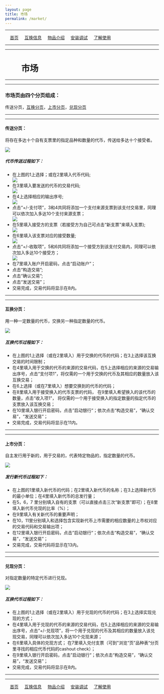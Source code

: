 ```yaml
---
layout: page
title: 市场
permalink: /market/
---
```

---

&#160;&#160;&#160; [首页](https://ubarterchain.github.io/) &#160;&#160;&#160; [互换信息](/info/) &#160;&#160;&#160; [物品介绍](/list/) &#160;&#160;&#160;  [安装调试](/install/) &#160;&#160;&#160;  [了解使用](/learn/) 

---
---

# &#160;&#160;&#160; &#160;&#160;&#160; 市场 #

---
---

### 市场页由四个分页组成：  ###
传送分页，[互换分页](/market.md#互换分页)，[上市分页](/market.md#上市分页)，[兑现分页](/market.md#兑现分页)

---
---

#### 传送分页： ####
将存在多达十个自有支票里的指定品种和数量的代币，传送给多达十个接受者。

<div class='fig figcenter fighighlight'>
  <img src='/41.png'>
</div>

##### 代币传送过程如下： #####
- 在上图的1上选择；或在2里填入代币代码;<div class='1103'>  <img src='/1/1103.png'> </div>
- 在3里填入要发送的代币的交易代码;<div class='1104'>  <img src='/1/1104.png'> </div>
- 在4上选择相应的输出序号; <div class='1105'>  <img src='/1/1105.png'> </div> 
- 点击“+/-支付项”，3和4共同将添加一个支付来源支票到该支付交易里，同理可以依次加入多达10个支付来源支票；<div class='1106'>  <img src='/1/1106.png'> </div>
- 在5里填入接受方的支票（若接受方为自己可点击“新支票”来填入支票);<div class='1107'>  <img src='/1/1107.png'> </div>
- 在6里填入该支票对应的接受数量; <div class='1108'>  <img src='/1/1108.png'> </div>
- 点击“+/-收取项”，5和6共同将添加一个接受方到该支付交易内，同理可以依次加入多达10个接受方；<div class='1109'>  <img src='/1/1109.png'> </div>
- 在7里填入账户开启密码，点击“启动账户”；
- 点击“构造交易”;
- 点击“确认交易”;
- 点击“发送交易”；
- 交易完成，交易代码将显示在8内。
                     
---
---
#### 互换分页： ####
用一种一定数量的代币，交换另一种指定数量的代币。

<div class='fig figcenter fighighlight'>
  <img src='/42.png'>
</div>

##### 互换代币过程如下： #####
- 在上图的1上选择（或在2里填入）用于交换的代币的代码；在3上选择该互换交易的时间限制；
- 在4里填入用于交换的代币的来源的交易代码，在5上选择相应的来源的交易输出序号，点击“支付项1”，将仅需的一个用于交换的代币及其相应的数量放入该互换交易；
- 在6上选择（或在7里填入）想要交换到的代币的代码；
- 在8里填入用于接受换入的代币支票的代码， 在9里填入希望换入的该代币的数量，点击“收入项1"， 将仅需的一个用于接受换入的指定数量的指定代币的支票放入该互换交易；
- 在10里填入银行开启密码，点击”启动银行“；依次点击“构造交易”，“确认交易”，“发送交易”；
- 交易完成，交易代码将显示在11内。

---
---

#### 上市分页： ####
自主发行用于新的，用于交易的，代表特定物品的，指定数量的代币。

<div class='fig figcenter fighighlight'>
  <img src='/43.png'>
</div>

##### 发行新代币过程如下： #####
- 在上图的1里填入新代币的代码；在2里填入新代币的名称；在3上选择新代币的最小单位；在4里填入新代币的总发行量；
- 在5，6，7 里分别填入自有的支票（可以直接点击三次“新支票”即可）；在8里填入新代币兑现的比率（%）；
- 在9里填入有关新代币的重要声明；
- 在10，11里分别填入和选择包含实现新代币上市需要的相应数量的上市权对应的交易代码和交易输出项；                        
- 在12里填入银行开启密码，点击”启动银行“；依次点击“构造交易”，“确认交易”，“发送交易”；
- 交易完成，交易代码将显示在13内。               

---
---

#### 兑现分页： ####
对指定数量的特定代币进行兑现。

<div class='fig figcenter fighighlight'>
  <img src='/44.png'>
</div>

##### 互换代币过程如下： #####
- 在上图的1上选择（或在2里填入）用于兑现的代币的代码；在3上选择实现兑现的方式；
- 在4里填入用于兑现的代币的来源的交易代码，在5上选择相应的来源的交易输出序号，点击“+/-兑现项”，将一个用于兑现的代币及其相应的数量放入该兑现交易，同理可以依次加入多达10个兑现来源；
- 在6里填入具体的兑现方式； 在7里填入兑付支票（可到"浏览“页”品种表“分页里寻找的相应代币代码的cashout check）；
- 在9里填入银行开启密码，点击”启动银行“；依次点击“构造交易”，“确认交易”，“发送交易”；
- 交易完成，交易代码将显示在8内。
                   
---
---

&#160;&#160;&#160; [首页](https://ubarterchain.github.io/) &#160;&#160;&#160; [互换信息](/info/) &#160;&#160;&#160; [物品介绍](/list/) &#160;&#160;&#160;  [安装调试](/install/) &#160;&#160;&#160;  [了解使用](/learn/) 
